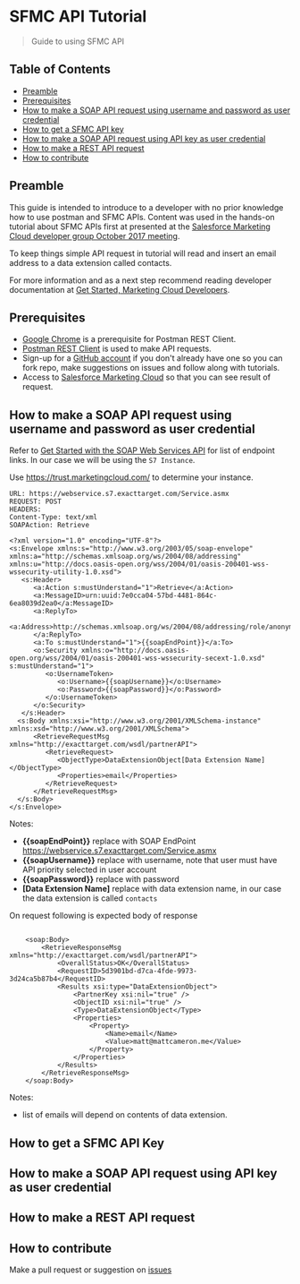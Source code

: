 # SFMC API Tutorial

> Guide to using SFMC API

## Table of Contents

* [Preamble](#preamble)
* [Prerequisites](#prerequisites)
* [How to make a SOAP API request using username and password as user credential](#how-to-make-a-soap-api-request-using-username-and-password-as-user-credential)
* [How to get a SFMC API key](#how-to-get-a-sfmc-api-key)
* [How to make a SOAP API request using API key as user credential](#how-to-make-a-soap-api-request-using-api-key-as-user-credential)
* [How to make a REST API request](#how-to-make-a-rest-api-request)
* [How to contribute](#how-to-contribute)

## Preamble

This guide is intended to introduce to a developer with no prior knowledge how to use postman and SFMC APIs. Content was used in the hands-on tutorial about SFMC APIs first at presented at the [Salesforce Marketing Cloud developer group October 2017 meeting](https://www.meetup.com/Salesforce-Marketing-Cloud-Developers-Group/events/237067605/). 

To keep things simple API request in tutorial will read and insert an email address to a data extension called contacts.

For more information and as a next step recommend reading developer documentation at [Get Started, Marketing Cloud Developers](https://developer.salesforce.com/docs/atlas.en-us.mc-getting-started.meta/mc-getting-started/index.htm).

## Prerequisites

* [Google Chrome](http://www.google.com/chrome/) is a prerequisite for Postman REST Client.
* [Postman REST Client](https://www.getpostman.com/) is used to make API requests.
* Sign-up for a [GitHub account](https://github.com/) if you don't already have one so you can fork repo, make suggestions on issues and follow along with tutorials.
* Access to [Salesforce Marketing Cloud](https://www.marketingcloud.com/) so that you can see result of request.

## How to make a SOAP API request using username and password as user credential

Refer to [Get Started with the SOAP Web Services API](https://developer.salesforce.com/docs/atlas.en-us.noversion.mc-apis.meta/mc-apis/getting_started_developers_and_the_exacttarget_api.htm) for list of endpoint links. In our case we will be using the `S7 Instance`. 

Use https://trust.marketingcloud.com/ to determine your instance.

```
URL: https://webservice.s7.exacttarget.com/Service.asmx
REQUEST: POST
HEADERS:
Content-Type: text/xml
SOAPAction: Retrieve

<?xml version="1.0" encoding="UTF-8"?>
<s:Envelope xmlns:s="http://www.w3.org/2003/05/soap-envelope" xmlns:a="http://schemas.xmlsoap.org/ws/2004/08/addressing" xmlns:u="http://docs.oasis-open.org/wss/2004/01/oasis-200401-wss-wssecurity-utility-1.0.xsd">
   <s:Header>
      <a:Action s:mustUnderstand="1">Retrieve</a:Action>
      <a:MessageID>urn:uuid:7e0cca04-57bd-4481-864c-6ea8039d2ea0</a:MessageID>
      <a:ReplyTo>
         <a:Address>http://schemas.xmlsoap.org/ws/2004/08/addressing/role/anonymous</a:Address>
      </a:ReplyTo>
      <a:To s:mustUnderstand="1">{{soapEndPoint}}</a:To>
      <o:Security xmlns:o="http://docs.oasis-open.org/wss/2004/01/oasis-200401-wss-wssecurity-secext-1.0.xsd" s:mustUnderstand="1">
         <o:UsernameToken>
            <o:Username>{{soapUsername}}</o:Username>
            <o:Password>{{soapPassword}}</o:Password>
         </o:UsernameToken>
      </o:Security>
   </s:Header>
  <s:Body xmlns:xsi="http://www.w3.org/2001/XMLSchema-instance" xmlns:xsd="http://www.w3.org/2001/XMLSchema">
      <RetrieveRequestMsg xmlns="http://exacttarget.com/wsdl/partnerAPI">
         <RetrieveRequest>
            <ObjectType>DataExtensionObject[Data Extension Name]</ObjectType>
            <Properties>email</Properties>
         </RetrieveRequest>
      </RetrieveRequestMsg>
  </s:Body>
</s:Envelope>

```

Notes:

* **{{soapEndPoint}}** replace with SOAP EndPoint https://webservice.s7.exacttarget.com/Service.asmx
* **{{soapUsername}}** replace with username, note that user must have API priority selected in user account
* **{{soapPassword}}** replace with password
* **[Data Extension Name]** replace with data extension name, in our case the data extension is called `contacts`

On request following is expected body of response

```

    <soap:Body>
        <RetrieveResponseMsg xmlns="http://exacttarget.com/wsdl/partnerAPI">
            <OverallStatus>OK</OverallStatus>
            <RequestID>5d3901bd-d7ca-4fde-9973-3d24ca5b87b4</RequestID>
            <Results xsi:type="DataExtensionObject">
                <PartnerKey xsi:nil="true" />
                <ObjectID xsi:nil="true" />
                <Type>DataExtensionObject</Type>
                <Properties>
                    <Property>
                        <Name>email</Name>
                        <Value>matt@mattcameron.me</Value>
                    </Property>
                </Properties>
            </Results>
        </RetrieveResponseMsg>
    </soap:Body>

```

Notes:

* list of emails will depend on contents of data extension.

## How to get a SFMC API Key

## How to make a SOAP API request using API key as user credential

## How to make a REST API request

## How to contribute

Make a pull request or suggestion on [issues](https://github.com/sfmcdg/sfmc-api-tutorial/issues)
